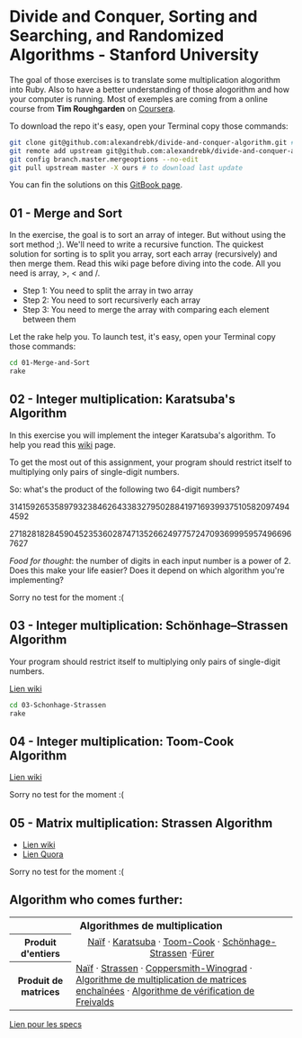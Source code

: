 # Divide and Conquer, Sorting and Searching, and Randomized Algorithms - Stanford University

The goal of those exercises is to translate some multiplication alogorithm into Ruby. Also to have a better understanding of those  alogorithm and how your computer is running. Most of exemples are coming from a online course from **Tim Roughgarden** on [Coursera](https://www.coursera.org/learn/algorithms-divide-conquer).

To download the repo it's easy, open your Terminal copy those commands:

```bash
git clone git@github.com:alexandrebk/divide-and-conquer-algorithm.git # download the repo
git remote add upstream git@github.com:alexandrebk/divide-and-conquer-algorithm.git # add a remote branch for update
git config branch.master.mergeoptions --no-edit
git pull upstream master -X ours # to download last update
```

You can fin the solutions on this [GitBook page](https://korium.gitbook.io/algoritms/).

## 01 - Merge and Sort

In the exercise, the goal is to sort an array of integer. But without using the sort method ;). We'll need to write a recursive function. The quickest solution for sorting is to split you array, sort each array (recursively) and then merge them. Read this wiki page before diving into the code. All you need is array, >, < and /.

* Step 1: You need to split the array in two array
* Step 2: You need to sort recursiverly each array
* Step 3: You need to merge the array with comparing each element between them

Let the rake help you. To launch test, it's easy, open your Terminal copy those commands:

```bash
cd 01-Merge-and-Sort
rake
```

## 02 - Integer multiplication: Karatsuba's Algorithm

In this exercise you will implement the integer Karatsuba's algorithm. To help you read this [wiki](https://en.wikipedia.org/wiki/Karatsuba_algorithm) page.

To get the most out of this assignment, your program should restrict itself to multiplying only pairs of single-digit numbers.

So: what's the product of the following two 64-digit numbers?

3141592653589793238462643383279502884197169399375105820974944592

2718281828459045235360287471352662497757247093699959574966967627

*Food for thought*: the number of digits in each input number is a power of 2. Does this make your life easier? Does it depend on which algorithm you're implementing?

Sorry no test for the moment :(

## 03 - Integer multiplication: Schönhage–Strassen Algorithm

Your program should restrict itself to multiplying only pairs of single-digit numbers.

[Lien wiki](https://en.wikipedia.org/wiki/Sch%C3%B6nhage%E2%80%93Strassen_algorithm)

```bash
cd 03-Schonhage-Strassen
rake
```

## 04 - Integer multiplication: Toom-Cook Algorithm

[Lien wiki](https://fr.wikipedia.org/wiki/Algorithme_Toom-Cook)

Sorry no test for the moment :(

## 05 - Matrix multiplication: Strassen Algorithm

* [Lien wiki](https://fr.wikipedia.org/wiki/Algorithme_de_Strassen)
* [Lien Quora](https://www.quora.com/What-is-the-most-interesting-algorithm)

Sorry no test for the moment :(

## Algorithm who comes further:

<table>
  <tbody>
    <tr>
      <th class="navbox-title" colspan="2" style=""><span style="font-size:110%">Algorithmes de multiplication</span></th>
    </tr>
    <tr>
      <th class="navbox-group" style="">Produit d'entiers</th>
      <td class="navbox-list navbox-even" style="text-align:center;;"><link rel="mw-deduplicated-inline-style" href="mw-data:TemplateStyles:r150514359"/><span class="nowrap"><a href="https://fr.wikipedia.org/wiki/Algorithme_de_multiplication" title="Algorithme de multiplication">Naïf</a></span>&#160;<span class="sep-liste">·</span> <span class="nowrap"><a href="https://fr.wikipedia.org/wiki/Algorithme_de_Karatsuba" title="Algorithme de Karatsuba">Karatsuba</a></span>&#160;<span class="sep-liste">·</span> <span class="nowrap"><a href="https://fr.wikipedia.org/wiki/Algorithme_Toom-Cook" title="Algorithme Toom-Cook">Toom-Cook</a></span>&#160;<span class="sep-liste">·</span> <span class="nowrap"><a href="https://fr.wikipedia.org/wiki/Algorithme_de_Sch%C3%B6nhage-Strassen" title="Algorithme de Schönhage-Strassen">Schönhage-Strassen</a></span>&#160;<span class="sep-liste">·<a href="https://fr.wikipedia.org/wiki/Algorithme_de_F%C3%BCrer">Fürer</a></span>
      </td>
    </tr>
    <tr>
      <th >Produit de matrices</th>
      <td ><span class="nowrap"><a href="https://fr.wikipedia.org/wiki/Produit_matriciel" title="Produit matriciel">Naïf</a></span>&#160;<span class="sep-liste">·</span> <span class="nowrap"><a href="https://fr.wikipedia.org/wiki/Algorithme_de_Strassen" title="Algorithme de Strassen">Strassen</a></span>&#160;<span class="sep-liste">·</span> <span class="nowrap"><a href="https://fr.wikipedia.org/wiki/Algorithme_de_Coppersmith-Winograd" title="Algorithme de Coppersmith-Winograd">Coppersmith-Winograd</a></span>&#160;<span class="sep-liste">·</span> <span class="nowrap"><a href="https://fr.wikipedia.org/wiki/Algorithme_de_multiplication_de_matrices_encha%C3%AEn%C3%A9es" class="mw-redirect" title="Algorithme de multiplication de matrices enchaînées">Algorithme de multiplication de matrices enchaînées</a></span>&#160;<span class="sep-liste">·</span> <span class="nowrap"><a href="https://fr.wikipedia.org/wiki/Algorithme_de_Freivalds" title="Algorithme de Freivalds">Algorithme de vérification de Freivalds</a></span></td>
    </tr>
  </tbody>
</table>

[Lien pour les specs](https://relishapp.com/rspec/rspec-expectations/docs/built-in-matchers)

